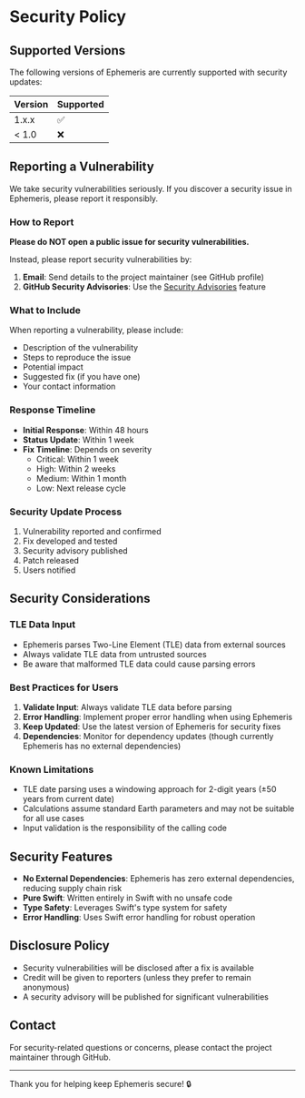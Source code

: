 # Security Policy

## Supported Versions

The following versions of Ephemeris are currently supported with security updates:

| Version | Supported          |
| ------- | ------------------ |
| 1.x.x   | :white_check_mark: |
| < 1.0   | :x:                |

## Reporting a Vulnerability

We take security vulnerabilities seriously. If you discover a security issue in Ephemeris, please report it responsibly.

### How to Report

**Please do NOT open a public issue for security vulnerabilities.**

Instead, please report security vulnerabilities by:

1. **Email**: Send details to the project maintainer (see GitHub profile)
2. **GitHub Security Advisories**: Use the [Security Advisories](https://github.com/mvdmakesthings/Ephemeris/security/advisories) feature

### What to Include

When reporting a vulnerability, please include:

- Description of the vulnerability
- Steps to reproduce the issue
- Potential impact
- Suggested fix (if you have one)
- Your contact information

### Response Timeline

- **Initial Response**: Within 48 hours
- **Status Update**: Within 1 week
- **Fix Timeline**: Depends on severity
  - Critical: Within 1 week
  - High: Within 2 weeks
  - Medium: Within 1 month
  - Low: Next release cycle

### Security Update Process

1. Vulnerability reported and confirmed
2. Fix developed and tested
3. Security advisory published
4. Patch released
5. Users notified

## Security Considerations

### TLE Data Input

- Ephemeris parses Two-Line Element (TLE) data from external sources
- Always validate TLE data from untrusted sources
- Be aware that malformed TLE data could cause parsing errors

### Best Practices for Users

1. **Validate Input**: Always validate TLE data before parsing
2. **Error Handling**: Implement proper error handling when using Ephemeris
3. **Keep Updated**: Use the latest version of Ephemeris for security fixes
4. **Dependencies**: Monitor for dependency updates (though currently Ephemeris has no external dependencies)

### Known Limitations

- TLE date parsing uses a windowing approach for 2-digit years (±50 years from current date)
- Calculations assume standard Earth parameters and may not be suitable for all use cases
- Input validation is the responsibility of the calling code

## Security Features

- **No External Dependencies**: Ephemeris has zero external dependencies, reducing supply chain risk
- **Pure Swift**: Written entirely in Swift with no unsafe code
- **Type Safety**: Leverages Swift's type system for safety
- **Error Handling**: Uses Swift error handling for robust operation

## Disclosure Policy

- Security vulnerabilities will be disclosed after a fix is available
- Credit will be given to reporters (unless they prefer to remain anonymous)
- A security advisory will be published for significant vulnerabilities

## Contact

For security-related questions or concerns, please contact the project maintainer through GitHub.

---

Thank you for helping keep Ephemeris secure! 🔒
